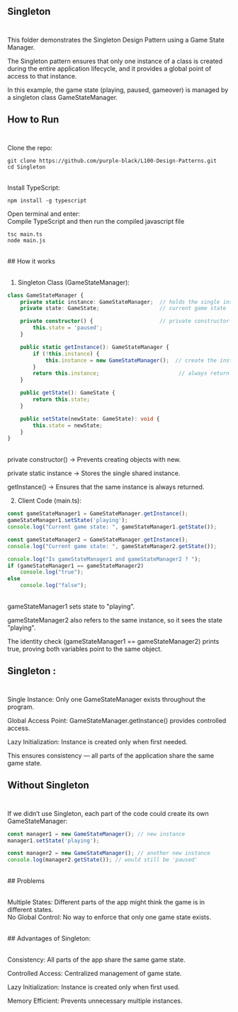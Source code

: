 ## Singleton <br><br>

This folder demonstrates the Singleton Design Pattern using a Game State Manager.

The Singleton pattern ensures that only one instance of a class is created during the entire application lifecycle, and it provides a global point of access to that instance.

In this example, the game state (playing, paused, gameover) is managed by a singleton class GameStateManager. <br>

## How to Run <br><br>
Clone the repo: <br>

```
git clone https://github.com/purple-black/L100-Design-Patterns.git
cd Singleton
```
<br>
Install TypeScript:<br>

```
npm install -g typescript
```
Open terminal and enter:<br>
Compile TypeScript and then run the compiled javascript file <br>

```
tsc main.ts
node main.js
```
<br>
## How it works <br> <br>

1. Singleton Class (GameStateManager): <br>

```ts
class GameStateManager {
    private static instance: GameStateManager;  // holds the single instance
    private state: GameState;                   // current game state

    private constructor() {                     // private constructor prevents direct instantiation
        this.state = 'paused';
    }

    public static getInstance(): GameStateManager {
        if (!this.instance) {
            this.instance = new GameStateManager();  // create the instance if not exists
        }
        return this.instance;                         // always return the same instance
    }

    public getState(): GameState {
        return this.state;
    }

    public setState(newState: GameState): void {
        this.state = newState;
    }
}
```

<br>
private constructor() → Prevents creating objects with new.<br>

private static instance → Stores the single shared instance. <br>

getInstance() → Ensures that the same instance is always returned. <br>

2. Client Code (main.ts): <br>

```ts
const gameStateManager1 = GameStateManager.getInstance();
gameStateManager1.setState('playing');
console.log("Current game state: ", gameStateManager1.getState());

const gameStateManager2 = GameStateManager.getInstance();
console.log("Current game state: ", gameStateManager2.getState());

console.log("Is gameStateManager1 and gameStateManager2 ? ");
if (gameStateManager1 == gameStateManager2)
    console.log("true");
else
    console.log("false");
```

<br>
gameStateManager1 sets state to "playing". <br>

gameStateManager2 also refers to the same instance, so it sees the state "playing".<br>

The identity check (gameStateManager1 == gameStateManager2) prints true, proving both variables point to the same object.<br>

## Singleton : <br> <br>

Single Instance: Only one GameStateManager exists throughout the program. <br>

Global Access Point: GameStateManager.getInstance() provides controlled access. <br>

Lazy Initialization: Instance is created only when first needed. <br>

This ensures consistency — all parts of the application share the same game state. <br>


## Without Singleton <br> <br> 

If we didn’t use Singleton, each part of the code could create its own GameStateManager: <br>

```ts
const manager1 = new GameStateManager(); // new instance
manager1.setState('playing');

const manager2 = new GameStateManager(); // another new instance
console.log(manager2.getState()); // would still be 'paused'
```

<br>
## Problems <br> <br>

Multiple States: Different parts of the app might think the game is in different states. <br>
No Global Control: No way to enforce that only one game state exists. <br>

<br>
## Advantages of Singleton: <br> <br>

Consistency: All parts of the app share the same game state. <br>

Controlled Access: Centralized management of game state. <br>

Lazy Initialization: Instance is created only when first used. <br>

Memory Efficient: Prevents unnecessary multiple instances.
 
 
